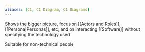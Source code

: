 ```yaml
---
aliases: [C1, C1 Diagram, C1 Diagrams]
---
```


Shows the bigger picture, focus on [[Actors and Roles]], [[Persona|Personas]], etc; and on interacting [[Software]] without specifying the technology used

Suitable for non-technical people
